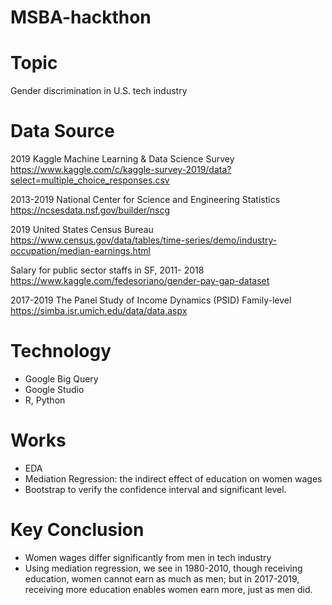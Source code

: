# MSBA-hackthon
# Topic
Gender discrimination in U.S. tech industry
# Data Source
2019 Kaggle Machine Learning & Data Science Survey
https://www.kaggle.com/c/kaggle-survey-2019/data?select=multiple_choice_responses.csv

2013-2019 National Center for Science and Engineering Statistics 
https://ncsesdata.nsf.gov/builder/nscg 

2019 United States Census Bureau
https://www.census.gov/data/tables/time-series/demo/industry-occupation/median-earnings.html 

Salary for public sector staffs in SF, 2011- 2018
https://www.kaggle.com/fedesoriano/gender-pay-gap-dataset 

2017-2019 The Panel Study of Income Dynamics (PSID) Family-level
https://simba.isr.umich.edu/data/data.aspx
# Technology
- Google Big Query
- Google Studio
- R, Python
# Works
- EDA
- Mediation Regression: the indirect effect of education on women wages
- Bootstrap to verify the confidence interval and significant level. 
# Key Conclusion
- Women wages differ significantly from men in tech industry
- Using mediation regression, we see in 1980-2010, though receiving education, women cannot earn as much as men; but in 2017-2019, receiving more education enables women earn more, just as men did.
